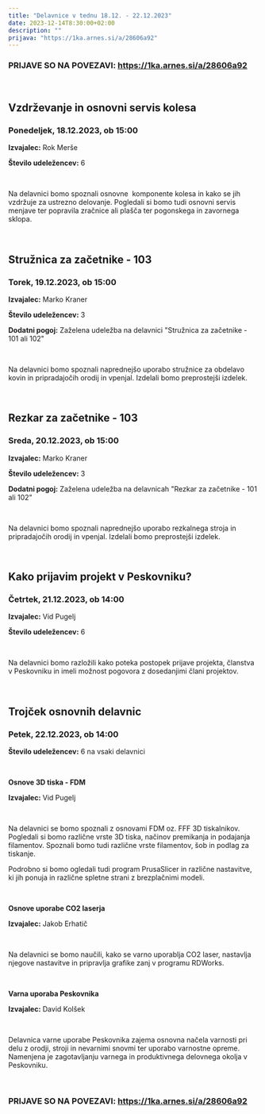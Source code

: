 ```yaml
---
title: "Delavnice v tednu 18.12. - 22.12.2023"
date: 2023-12-14T8:30:00+02:00
description: ""
prijava: "https://1ka.arnes.si/a/28606a92"
---
```


### PRIJAVE SO NA POVEZAVI: https://1ka.arnes.si/a/28606a92

&nbsp;
&nbsp;
&nbsp;
&nbsp;



## Vzdrževanje in osnovni servis kolesa 


### Ponedeljek, 18.12.2023, ob 15:00


**Izvajalec:** Rok Merše

**Število udeležencev:** 6

&nbsp;

Na delavnici bomo spoznali osnovne  komponente kolesa in kako se jih vzdržuje za ustrezno delovanje. Pogledali si bomo tudi osnovni servis menjave ter popravila zračnice ali plašča ter pogonskega in zavornega sklopa.

&nbsp;
&nbsp;
&nbsp;
&nbsp;
## Stružnica za začetnike - 103
### Torek, 19.12.2023, ob 15:00


**Izvajalec:** Marko Kraner

**Število udeležencev:** 3

**Dodatni pogoj:** Zaželena udeležba na delavnici "Stružnica za začetnike - 101 ali 102"

&nbsp;

Na delavnici bomo spoznali naprednejšo uporabo stružnice za obdelavo kovin in pripradajočih orodij in vpenjal. Izdelali bomo preprostejši izdelek.

&nbsp;
&nbsp;

## Rezkar za začetnike - 103
### Sreda, 20.12.2023, ob 15:00


**Izvajalec:** Marko Kraner

**Število udeležencev:** 3

**Dodatni pogoj:** Zaželena udeležba na delavnicah "Rezkar za začetnike - 101 ali 102"

&nbsp;

Na delavnici bomo spoznali naprednejšo uporabo rezkalnega stroja in pripradajočih orodij in vpenjal. Izdelali bomo preprostejši izdelek.


&nbsp;
&nbsp;

## Kako prijavim projekt v Peskovniku?
### Četrtek, 21.12.2023, ob 14:00


**Izvajalec:** Vid Pugelj     

**Število udeležencev:** 6

&nbsp;

Na delavnici bomo razložili kako poteka postopek prijave projekta, članstva v Peskovniku in imeli možnost pogovora z dosedanjimi člani projektov.


&nbsp;
&nbsp;
&nbsp;
&nbsp;

## Trojček osnovnih delavnic
### Petek, 22.12.2023, ob 14:00


**Število udeležencev:** 6 na vsaki delavnici

&nbsp;
&nbsp;

**Osnove 3D tiska - FDM**

**Izvajalec:** Vid Pugelj

&nbsp;

Na delavnici se bomo spoznali z osnovami FDM oz. FFF 3D tiskalnikov. Pogledali si bomo različne vrste 3D tiska, načinov premikanja in podajanja filamentov. Spoznali bomo tudi različne vrste filamentov, šob in podlag za tiskanje.

Podrobno si bomo ogledali tudi program PrusaSlicer in različne nastavitve, ki jih ponuja in različne spletne strani z brezplačnimi modeli. 

&nbsp;

**Osnove uporabe CO2 laserja**

**Izvajalec:** Jakob Erhatič

&nbsp;

Na delavnici se bomo naučili, kako se varno uporablja CO2 laser, nastavlja njegove nastavitve in pripravlja grafike zanj v programu RDWorks. 

&nbsp;

**Varna uporaba Peskovnika**

**Izvajalec:** David Kolšek

&nbsp;

Delavnica varne uporabe Peskovnika zajema osnovna načela varnosti pri delu z orodji, stroji in nevarnimi snovmi ter uporabo varnostne opreme. Namenjena je zagotavljanju varnega in produktivnega delovnega okolja v Peskovniku.

&nbsp;
&nbsp;
&nbsp;
&nbsp;



### PRIJAVE SO NA POVEZAVI: https://1ka.arnes.si/a/28606a92

